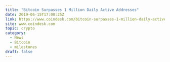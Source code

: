 ```yaml
---
title: "Bitcoin Surpasses 1 Million Daily Active Addresses"
date: 2019-06-15T17:00:25Z
link: https://www.coindesk.com/bitcoin-surpasses-1-million-daily-active-addresses-again?utm_medium=RSS&utm_source=hune
site: www.coindesk.com
topic: crypto
category:
  - News
  - Bitcoin
  - milestones
draft: false
---
```

